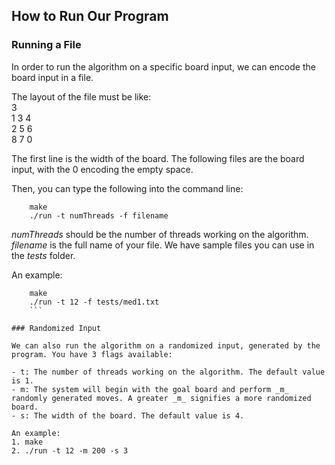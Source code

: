 ## How to Run Our Program

### Running a File

In order to run the algorithm on a specific board input, we can encode the board input in a file. 

The layout of the file must be like: <br />
3 <br />
1 3 4 <br />
2 5 6 <br />
8 7 0 <br />

The first line is the width of the board. The following files are the board input, with the 0 encoding the empty space. 

Then, you can type the following into the command line:
```
    make
    ./run -t numThreads -f filename
```

_numThreads_ should be the number of threads working on the algorithm. _filename_ is the full name of your file. We have sample files you can use in the _tests_ folder. 

An example: 
```
    make
    ./run -t 12 -f tests/med1.txt
    ```

### Randomized Input

We can also run the algorithm on a randomized input, generated by the program. You have 3 flags available: 

- t: The number of threads working on the algorithm. The default value is 1. 
- m: The system will begin with the goal board and perform _m_ randomly generated moves. A greater _m_ signifies a more randomized board. 
- s: The width of the board. The default value is 4. 

An example: 
1. make
2. ./run -t 12 -m 200 -s 3
